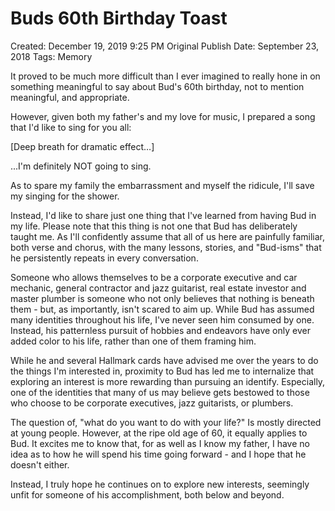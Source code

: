 # Buds 60th Birthday Toast

Created: December 19, 2019 9:25 PM
Original Publish Date: September 23, 2018
Tags: Memory

It proved to be much more difficult than I ever imagined to really hone in on something meaningful to say about Bud's 60th birthday, not to mention meaningful, and appropriate.

However, given both my father's and my love for music, I prepared a song that I'd like to sing for you all:

[Deep breath for dramatic effect…]

...I'm definitely NOT going to sing.

As to spare my family the embarrassment and myself the ridicule, I'll save my singing for the shower.

Instead, I'd like to share just one thing that I've learned from having Bud in my life. Please note that this thing is not one that Bud has deliberately taught me. As I'll confidently assume that all of us here are painfully familiar, both verse and chorus, with the many lessons, stories, and "Bud-isms" that he persistently repeats in every conversation.

Someone who allows themselves to be a corporate executive and car mechanic, general contractor and jazz guitarist, real estate investor and master plumber is someone who not only believes that nothing is beneath them - but, as importantly, isn't scared to aim up. While Bud has assumed many identities throughout his life, I've never seen him consumed by one. Instead, his patternless pursuit of hobbies and endeavors have only ever added color to his life, rather than one of them framing him.

While he and several Hallmark cards have advised me over the years to do the things I'm interested in, proximity to Bud has led me to internalize that exploring an interest is more rewarding than pursuing an identify. Especially, one of the identities that many of us may believe gets bestowed to those who choose to be corporate executives, jazz guitarists, or plumbers.

The question of, "what do you want to do with your life?" Is mostly directed at young people. However, at the ripe old age of 60, it equally applies to Bud. It excites me to know that, for as well as I know my father, I have no idea as to how he will spend his time going forward - and I hope that he doesn't either.

Instead, I truly hope he continues on to explore new interests, seemingly unfit for someone of his accomplishment, both below and beyond.